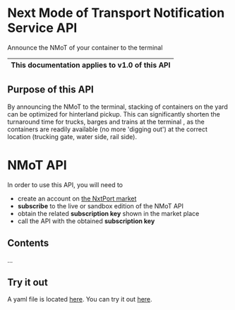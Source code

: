 # Next Mode of Transport Notification Service API

Announce the NMoT of your container to the terminal

| This documentation applies to v1.0 of this API | 
| -------- |


## Purpose of this API

By announcing the NMoT to the terminal, stacking of containers on the yard can be optimized for hinterland pickup. This can significantly shorten the turnaround time for trucks, barges and trains at the terminal , as the containers are readily available (no more 'digging out') at the correct location (trucking gate, water side, rail side).

# NMoT API

In order to use this API, you will need to 

* create an account on [the NxtPort market](https://market.nxtport.eu)
* **subscribe** to the live or sandbox edition of the NMoT API 
* obtain the related **subscription key** shown in the market place
* call the API with the obtained **subscription key**

## Contents
...

## Try it out

A yaml file is located [here](https://nxtport.github.io/api/nmot.yaml). You can try it out [here](https://nxtport.github.io/?api=nmot).
